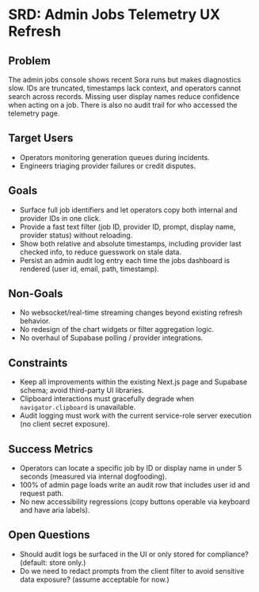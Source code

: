 # SRD: Admin Jobs Telemetry UX Refresh

## Problem
The admin jobs console shows recent Sora runs but makes diagnostics slow. IDs are truncated, timestamps lack context, and operators cannot search across records. Missing user display names reduce confidence when acting on a job. There is also no audit trail for who accessed the telemetry page.

## Target Users
- Operators monitoring generation queues during incidents.
- Engineers triaging provider failures or credit disputes.

## Goals
- Surface full job identifiers and let operators copy both internal and provider IDs in one click.
- Provide a fast text filter (job ID, provider ID, prompt, display name, provider status) without reloading.
- Show both relative and absolute timestamps, including provider last checked info, to reduce guesswork on stale data.
- Persist an admin audit log entry each time the jobs dashboard is rendered (user id, email, path, timestamp).

## Non-Goals
- No websocket/real-time streaming changes beyond existing refresh behavior.
- No redesign of the chart widgets or filter aggregation logic.
- No overhaul of Supabase polling / provider integrations.

## Constraints
- Keep all improvements within the existing Next.js page and Supabase schema; avoid third-party UI libraries.
- Clipboard interactions must gracefully degrade when `navigator.clipboard` is unavailable.
- Audit logging must work with the current service-role server execution (no client secret exposure).

## Success Metrics
- Operators can locate a specific job by ID or display name in under 5 seconds (measured via internal dogfooding).
- 100% of admin page loads write an audit row that includes user id and request path.
- No new accessibility regressions (copy buttons operable via keyboard and have aria labels).

## Open Questions
- Should audit logs be surfaced in the UI or only stored for compliance? (default: store only.)
- Do we need to redact prompts from the client filter to avoid sensitive data exposure? (assume acceptable for now.)
